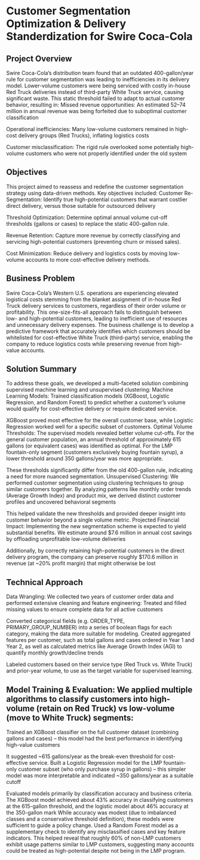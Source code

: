 # Customer Segmentation Optimization & Delivery Standerdization for Swire Coca-Cola
## Project Overview
Swire Coca-Cola’s distribution team found that an outdated 400-gallon/year rule for customer segmentation was leading to inefficiencies in its delivery model. Lower-volume customers were being serviced with costly in-house Red Truck deliveries instead of third-party White Truck service, causing significant waste. This static threshold failed to adapt to actual customer behavior, resulting in:
Missed revenue opportunities: An estimated $52–$74 million in annual revenue was being forfeited due to suboptimal customer classification​

Operational inefficiencies: Many low-volume customers remained in high-cost delivery groups (Red Trucks), inflating logistics costs​

Customer misclassification: The rigid rule overlooked some potentially high-volume customers who were not properly identified under the old system​
## Objectives
This project aimed to reassess and redefine the customer segmentation strategy using data-driven methods. Key objectives included:
Customer Re-Segmentation: Identify true high-potential customers that warrant costlier direct delivery, versus those suitable for outsourced delivery​

Threshold Optimization: Determine optimal annual volume cut-off thresholds (gallons or cases) to replace the static 400-gallon rule​.

Revenue Retention: Capture more revenue by correctly classifying and servicing high-potential customers (preventing churn or missed sales)​.

Cost Minimization: Reduce delivery and logistics costs by moving low-volume accounts to more cost-effective delivery methods​.
##  Business Problem
Swire Coca-Cola’s Western U.S. operations are experiencing elevated logistical costs stemming from the blanket assignment of in-house Red Truck delivery services to customers, regardless of their order volume or profitability. This one-size-fits-all approach fails to distinguish between low- and high-potential customers, leading to inefficient use of resources and unnecessary delivery expenses. The business challenge is to develop a predictive framework that accurately identifies which customers should be whitelisted for cost-effective White Truck (third-party) service, enabling the company to reduce logistics costs while preserving revenue from high-value accounts.
## Solution Summary
To address these goals, we developed a multi-faceted solution combining supervised machine learning and unsupervised clustering:
Machine Learning Models: Trained classification models (XGBoost, Logistic Regression, and Random Forest) to predict whether a customer’s volume would qualify for cost-effective delivery or require dedicated service​.

XGBoost proved most effective for the overall customer base, while Logistic Regression worked well for a specific subset of customers.
Optimal Volume Thresholds: The supervised models revealed better volume cut-offs. For the general customer population, an annual threshold of approximately 615 gallons (or equivalent cases) was identified as optimal. For the LMP fountain-only segment (customers exclusively buying fountain syrup), a lower threshold around 350 gallons/year was more appropriate.​

These thresholds significantly differ from the old 400-gallon rule, indicating a need for more nuanced segmentation.
Unsupervised Clustering: We performed customer segmentation using clustering techniques to group similar customers together. By analyzing patterns like monthly order trends (Average Growth Index) and product mix, we derived distinct customer profiles and uncovered behavioral segments​

This helped validate the new thresholds and provided deeper insight into customer behavior beyond a single volume metric.
Projected Financial Impact: Implementing the new segmentation scheme is expected to yield substantial benefits. We estimate around $7.6 million in annual cost savings by offloading unprofitable low-volume deliveries​

Additionally, by correctly retaining high-potential customers in the direct delivery program, the company can preserve roughly $170.6 million in revenue (at ~20% profit margin) that might otherwise be lost​
## Technical Approach
Data Wrangling: We collected two years of customer order data and performed extensive cleaning and feature engineering:
Treated and filled missing values to ensure complete data for all active customers​

Converted categorical fields (e.g. ORDER_TYPE, PRIMARY_GROUP_NUMBER) into a series of boolean flags for each category​, making the data more suitable for modeling.
Created aggregated features per customer, such as total gallons and cases ordered in Year 1 and Year 2, as well as calculated metrics like Average Growth Index (AGI) to quantify monthly growth/decline trends​

Labeled customers based on their service type (Red Truck vs. White Truck) and prior-year volume, to use as the target variable for supervised learning.
## Model Training & Evaluation: We applied multiple algorithms to classify customers into high-volume (retain on Red Truck) vs low-volume (move to White Truck) segments:
Trained an XGBoost classifier on the full customer dataset (combining gallons and cases) – this model had the best performance in identifying high-value customers​

It suggested ~615 gallons/year as the break-even threshold for cost-effective service.
Built a Logistic Regression model for the LMP fountain-only customer subset (who only purchase syrup in gallons) – this simpler model was more interpretable and indicated ~350 gallons/year as a suitable cutoff​

Evaluated models primarily by classification accuracy and business criteria. The XGBoost model achieved about 43% accuracy in classifying customers at the 615-gallon threshold, and the logistic model about 46% accuracy at the 350-gallon mark​
While accuracy was modest (due to imbalanced classes and a conservative threshold definition), these models were sufficient to guide a policy change.
Used a Random Forest model as a supplementary check to identify any misclassified cases and key feature indicators. This helped reveal that roughly 60% of non-LMP customers exhibit usage patterns similar to LMP customers​, suggesting many accounts could be treated as high-potential despite not being in the LMP program.
